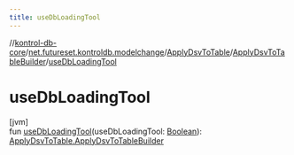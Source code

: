 ```yaml
---
title: useDbLoadingTool
---
```

//[kontrol-db-core](../../../../index.html)/[net.futureset.kontroldb.modelchange](../../index.html)/[ApplyDsvToTable](../index.html)/[ApplyDsvToTableBuilder](index.html)/[useDbLoadingTool](use-db-loading-tool.html)



# useDbLoadingTool



[jvm]\
fun [useDbLoadingTool](use-db-loading-tool.html)(useDbLoadingTool: [Boolean](https://kotlinlang.org/api/latest/jvm/stdlib/kotlin/-boolean/index.html)): [ApplyDsvToTable.ApplyDsvToTableBuilder](index.html)




